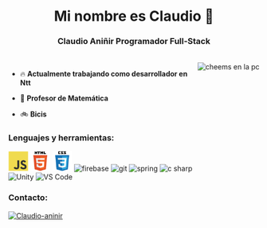 <h1 align="center">Mi nombre es Claudio 🚀</h1>
<h3 align="center">Claudio Aniñir Programador Full-Stack</h3>
<br>
<img align="right" src= "https://pbs.twimg.com/media/E3n6Ws9XMAICrqd.jpg" alt= "cheems en la pc" height="200"/>


- 🔥 **Actualmente trabajando como desarrollador en Ntt**
 
- 📐  **Profesor de Matemática**

- 🚲 **Bicis**


<h3 align="left">Lenguajes y herramientas:</h3>

<p align="left">
 <img src="https://raw.githubusercontent.com/devicons/devicon/master/icons/javascript/javascript-original.svg" alt="javascript" width="40" height="40"/> 
 <img src="https://raw.githubusercontent.com/devicons/devicon/master/icons/html5/html5-original-wordmark.svg" alt="html5" width="40" height="40"/> 
 <img src="https://raw.githubusercontent.com/devicons/devicon/master/icons/css3/css3-original-wordmark.svg" alt="css3" width="40" height="40"/> 
 <img src="https://www.vectorlogo.zone/logos/firebase/firebase-icon.svg" alt="firebase" width="40" height="40"/> 
 <img src="https://www.vectorlogo.zone/logos/git-scm/git-scm-icon.svg" alt="git" width="40" height="40"/> 
 <img src="https://cdn.freebiesupply.com/logos/large/2x/spring-3-logo-png-transparent.png" alt="spring" width="40" height="40"/> 
 <img src="https://static.cdnlogo.com/logos/c/68/c-sharp-350x350.png" alt="c sharp" width="40" height="40"/> 
 <img src="http://www.dannypid.com/wp-content/uploads/2020/06/unity-icon-png-3-480x480.png" alt="Unity" width="40" height="40"/> 

 
 <img src="https://camo.githubusercontent.com/2f7d9c653bd1edd735b3db07d7c4b47ae45959e17c14053fa4f543ac93cc1a8c/68747470733a2f2f696d672e69636f6e73382e636f6d2f636f6c6f722f34382f3030303030302f76697375616c2d73747564696f2d636f64652d323031392e706e67" alt="VS Code" width="40" height="40"/>

</p>

<h3 align="left">Contacto:</h3>
<a href="https://linkedin.com/in/claudio-aniñir-52839724b" target="blank"><img align="center" src="https://raw.githubusercontent.com/rahuldkjain/github-profile-readme-generator/master/src/images/icons/Social/linked-in-alt.svg" alt="Claudio-aninir" height="40"/></a> 

